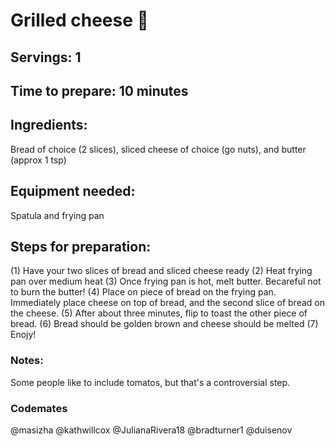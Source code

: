 # Grilled cheese 🧀

## Servings: 1 

## Time to prepare: 10 minutes

## Ingredients:

Bread of choice (2 slices), sliced cheese of choice (go nuts), and butter (approx 1 tsp)


## Equipment needed:

Spatula and frying pan

## Steps for preparation:

(1) Have your two slices of bread and sliced cheese ready (2) Heat frying pan over medium heat (3) Once frying pan is hot, melt butter. Becareful not to burn the butter! (4) Place on piece of bread on the frying pan. Immediately place cheese on top of bread, and the second slice of bread on the cheese. (5) After about three minutes, flip to toast the other piece of bread. (6) Bread should be golden brown and cheese should be melted (7) Enojy!

### Notes:

Some people like to include tomatos, but that's a controversial step.


### Codemates #

@masizha
@kathwillcox
@JulianaRivera18
@bradturner1
@duisenov
